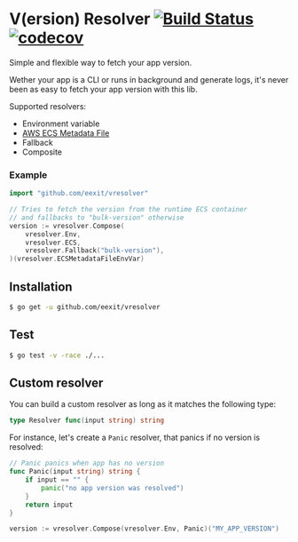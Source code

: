 # V(ersion) Resolver [![Build Status](https://travis-ci.org/eexit/vresolver.svg?branch=master)](https://travis-ci.org/eexit/vresolver) [![codecov](https://codecov.io/gh/eexit/vresolver/branch/master/graph/badge.svg)](https://codecov.io/gh/eexit/vresolver)

Simple and flexible way to fetch your app version.

Wether your app is a CLI or runs in background and generate logs, it's never been as easy to fetch your app version with this lib.

Supported resolvers:

- Environment variable
- [AWS ECS Metadata File](https://blog.eexit.net/aws-ecs-seamlessly-handle-app-versioning/)
- Fallback
- Composite

### Example

```go
import "github.com/eexit/vresolver"

// Tries to fetch the version from the runtime ECS container
// and fallbacks to "bulk-version" otherwise
version := vresolver.Compose(
	vresolver.Env,
	vresolver.ECS,
	vresolver.Fallback("bulk-version"),
)(vresolver.ECSMetadataFileEnvVar)

```

## Installation

```bash
$ go get -u github.com/eexit/vresolver
```

## Test

```bash
$ go test -v -race ./...
```

## Custom resolver

You can build a custom resolver as long as it matches the following type:

```go
type Resolver func(input string) string
```

For instance, let's create a `Panic` resolver, that panics if no version is resolved:

```go
// Panic panics when app has no version
func Panic(input string) string {
	if input == "" {
		panic("no app version was resolved")
	}
	return input
}

version := vresolver.Compose(vresolver.Env, Panic)("MY_APP_VERSION")
```


